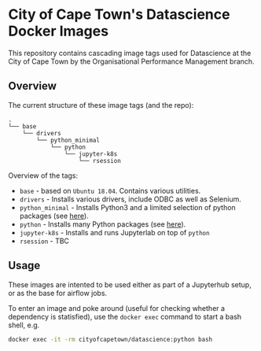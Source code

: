 # City of Cape Town's Datascience Docker Images

This repository contains cascading image tags used for Datascience at the City of Cape Town by the Organisational 
Performance Management branch.

## Overview

The current structure of these image tags (and the repo):
```
.
└── base
    └── drivers
        └── python_minimal
            └── python
                └── jupyter-k8s
                    └── rsession

```

Overview of the tags:
* `base` - based on `Ubuntu 18.04`. Contains various utilities.
* `drivers` - Installs various drivers, include ODBC as well as Selenium.
* `python_minimal` - Installs Python3 and a limited selection of python packages (see 
  [here](./base/drivers/python_minimal/python_additions.sh)).
* `python` - Installs many Python packages (see [here](./base/drivers/python_minimal/python/python_additions.sh)).
* `jupyter-k8s` - Installs and runs Jupyterlab on top of `python`
* `rsession` - TBC

## Usage
These images are intented to be used either as part of a Jupyterhub setup, or as the base for airflow jobs. 

To enter an image and poke around (useful for checking whether a dependency is statisfied), use the `docker exec` 
command to start a bash shell, e.g.
```bash
docker exec -it -rm cityofcapetown/datascience:python bash
```